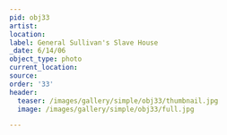 ```yaml
---
pid: obj33
artist:
location:
label: General Sullivan's Slave House
_date: 6/14/06
object_type: photo
current_location:
source:
order: '33'
header:
  teaser: /images/gallery/simple/obj33/thumbnail.jpg
  image: /images/gallery/simple/obj33/full.jpg

---
```

